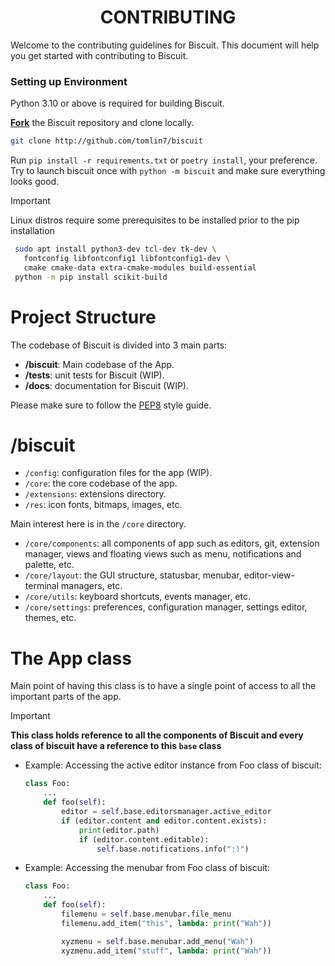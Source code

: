 <h1 align="center">CONTRIBUTING</h1>

Welcome to the contributing guidelines for Biscuit. This document will help you get started with contributing to Biscuit.

### Setting up Environment

Python 3.10 or above is required for building Biscuit.

[**Fork**](https://docs.github.com/en/get-started/quickstart/fork-a-repo) the Biscuit repository and clone locally. 
```bash
git clone http://github.com/tomlin7/biscuit
```
Run `pip install -r requirements.txt` or `poetry install`, your preference. Try to launch biscuit once with `python -m biscuit` and make sure everything looks good.


> [!IMPORTANT]
> Linux distros require some prerequisites to be installed prior to the pip installation
> ```bash
>  sudo apt install python3-dev tcl-dev tk-dev \
>    fontconfig libfontconfig1 libfontconfig1-dev \
>    cmake cmake-data extra-cmake-modules build-essential
>  python -m pip install scikit-build
> ```


# Project Structure
The codebase of Biscuit is divided into 3 main parts:
- **/biscuit**: Main codebase of the App.
- **/tests**: unit tests for Biscuit (WIP).
- **/docs**: documentation for Biscuit (WIP).

Please make sure to follow the [PEP8](https://www.python.org/dev/peps/pep-0008/) style guide.

# /biscuit

- `/config`: configuration files for the app (WIP).
- `/core`: the core codebase of the app.
- `/extensions`: extensions directory.
- `/res`: icon fonts, bitmaps, images, etc.

Main interest here is in the `/core` directory. 

- `/core/components`: all components of app such as editors, git, extension manager, views and floating views such as menu, notifications and palette, etc.
- `/core/layout`: the GUI structure, statusbar, menubar, editor-view-terminal managers, etc.
- `/core/utils`: keyboard shortcuts, events manager, etc.
- `/core/settings`: preferences, configuration manager, settings editor, themes, etc.


# The App class

Main point of having this class is to have a single point of access to all the important parts of the app. 

> [!IMPORTANT]  
> **This class holds reference to all the components of Biscuit and every class of biscuit have a reference to this `base` class**

- Example: Accessing the active editor instance from Foo class of biscuit: 
    ```py
    class Foo:
        ...
        def foo(self):
            editor = self.base.editorsmanager.active_editor 
            if (editor.content and editor.content.exists):
                print(editor.path)
                if (editor.content.editable):
                    self.base.notifications.info(":)")
    ```

- Example: Accessing the menubar from Foo class of biscuit:
    ```py
    class Foo:
        ...
        def foo(self):
            filemenu = self.base.menubar.file_menu
            filemenu.add_item("this", lambda: print("Wah"))

            xyzmenu = self.base.menubar.add_menu("Wah")
            xyzmenu.add_item("stuff", lambda: print("Wah"))
    ```
